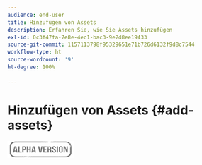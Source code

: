 ```yaml
---
audience: end-user
title: Hinzufügen von Assets
description: Erfahren Sie, wie Sie Assets hinzufügen
exl-id: 0c3f47fa-7e8e-4ec1-bac3-9e2d8ee19433
source-git-commit: 1157113798f95329651e71b726d6132f9d8c7544
workflow-type: ht
source-wordcount: '9'
ht-degree: 100%

---
```


# Hinzufügen von Assets {#add-assets}

![](../assets/do-not-localize/badge.png)
